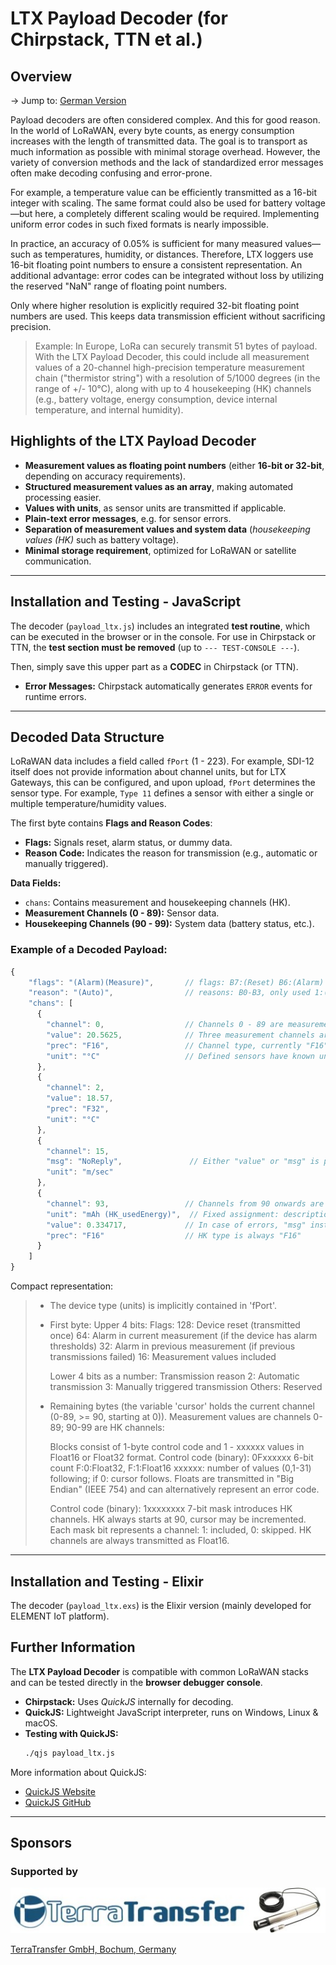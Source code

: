 # LTX Payload Decoder (for Chirpstack, TTN et al.)

## Overview
-> Jump to: [German Version](./readme_de.md) 

Payload decoders are often considered complex. And this for good reason. In the world of LoRaWAN, every byte counts, as energy consumption increases with the length of transmitted data. The goal is to transport as much information as possible with minimal storage overhead. However, the variety of conversion methods and the lack of standardized error messages often make decoding confusing and error-prone.

For example, a temperature value can be efficiently transmitted as a 16-bit integer with scaling. The same format could also be used for battery voltage—but here, a completely different scaling would be required. Implementing uniform error codes in such fixed formats is nearly impossible.

In practice, an accuracy of 0.05% is sufficient for many measured values—such as temperatures, humidity, or distances. Therefore, LTX loggers use 16-bit floating point numbers to ensure a consistent representation. An additional advantage: error codes can be integrated without loss by utilizing the reserved "NaN" range of floating point numbers.

Only where higher resolution is explicitly required 32-bit floating point numbers are used. This keeps data transmission efficient without sacrificing precision.

> Example: In Europe, LoRa can securely transmit 51 bytes of payload. With the LTX Payload Decoder, this could include all measurement values of a 20-channel high-precision temperature measurement chain ("thermistor string") with a resolution of 5/1000 degrees (in the range of +/- 10°C), along with up to 4 housekeeping (HK) channels (e.g., battery voltage, energy consumption, device internal temperature, and internal humidity).

## Highlights of the LTX Payload Decoder

- **Measurement values as floating point numbers** (either **16-bit or 32-bit**, depending on accuracy requirements).
- **Structured measurement values as an array**, making automated processing easier.
- **Values with units**, as sensor units are transmitted if applicable.
- **Plain-text error messages**, e.g. for sensor errors.
- **Separation of measurement values and system data** (*housekeeping values (HK)* such as battery voltage).
- **Minimal storage requirement**, optimized for LoRaWAN or satellite communication.

---

## Installation and Testing - JavaScript

The decoder (`payload_ltx.js`) includes an integrated **test routine**, which can be executed in the browser or in the console. For use in Chirpstack or TTN, the **test section must be removed** (up to `--- TEST-CONSOLE ---`).

Then, simply save this upper part as a **CODEC** in Chirpstack (or TTN).

- **Error Messages:** Chirpstack automatically generates `ERROR` events for runtime errors.

---

## Decoded Data Structure

LoRaWAN data includes a field called `fPort` (1 - 223).
For example, SDI-12 itself does not provide information about channel units, but for LTX Gateways, this can be configured, and upon upload, `fPort` determines the sensor type.
For example, `Type 11` defines a sensor with either a single or multiple temperature/humidity values.

The first byte contains **Flags and Reason Codes**:
- **Flags:** Signals reset, alarm status, or dummy data.
- **Reason Code:** Indicates the reason for transmission (e.g., automatic or manually triggered).

**Data Fields:**
- `chans`: Contains measurement and housekeeping channels (HK).
- **Measurement Channels (0 - 89):** Sensor data.
- **Housekeeping Channels (90 - 99):** System data (battery status, etc.).

### Example of a Decoded Payload:
```javascript
{
    "flags": "(Alarm)(Measure)",       // flags: B7:(Reset) B6:(Alarm) B5:(oldAlarm) B4:(Measure)
    "reason": "(Auto)",                // reasons: B0-B3, only used 1:(Auto) and 5:(Manual)
    "chans": [
      {
        "channel": 0,                  // Channels 0 - 89 are measurement channels
        "value": 20.5625,              // Three measurement channels are present here
        "prec": "F16",                 // Channel type, currently "F16" or "F32"
        "unit": "°C"                   // Defined sensors have known unit(s)
      },
      {
        "channel": 2,
        "value": 18.57,
        "prec": "F32",
        "unit": "°C"
      },
      {
        "channel": 15,
        "msg": "NoReply",               // Either "value" or "msg" is present
        "unit": "m/sec"
      },
      {
        "channel": 93,                 // Channels from 90 onwards are HK channels      
        "unit": "mAh (HK_usedEnergy)",  // Fixed assignment: description with unit
        "value": 0.334717,             // In case of errors, "msg" instead of "value"
        "prec": "F16"                  // HK type is always "F16"
      }
    ]
}
```
Compact representation:
> - The device type (units) is implicitly contained in 'fPort'.
>
> - First byte:
>   Upper 4 bits: Flags:
>    128: Device reset (transmitted once)
>     64: Alarm in current measurement (if the device has alarm thresholds)
>     32: Alarm in previous measurement (if previous transmissions failed)
>     16: Measurement values included
>
>   Lower 4 bits as a number: Transmission reason
>      2: Automatic transmission
>      3: Manually triggered transmission
>      Others: Reserved
>
> - Remaining bytes (the variable 'cursor' holds the current channel (0-89, >= 90, starting at 0)).
>   Measurement values are channels 0-89; 90-99 are HK channels:
>   
>   Blocks consist of 1-byte control code and 1 - xxxxxx values in Float16 or Float32 format.
>    Control code (binary): 0Fxxxxxx 6-bit count  F:0:Float32, F:1:Float16 xxxxxx: number of values (0,1-31) following; if 0: cursor follows.
>    Floats are transmitted in "Big Endian" (IEEE 754) and can alternatively represent an error code.
>    
>    Control code (binary): 1xxxxxxxx 7-bit mask introduces HK channels. HK always starts at 90, cursor may be incremented.
>    Each mask bit represents a channel: 1: included, 0: skipped. HK channels are always transmitted as Float16.

---

## Installation and Testing - Elixir

The decoder (`payload_ltx.exs`) is the Elixir version (mainly developed for ELEMENT IoT platform).


## Further Information

The **LTX Payload Decoder** is compatible with common LoRaWAN stacks and can be tested directly in the **browser debugger console**.

- **Chirpstack:** Uses *QuickJS* internally for decoding.
- **QuickJS:** Lightweight JavaScript interpreter, runs on Windows, Linux & macOS.
- **Testing with QuickJS:**
  ```bash
  ./qjs payload_ltx.js
  ```

More information about QuickJS:
- [QuickJS Website](https://bellard.org/quickjs/)
- [QuickJS GitHub](https://github.com/bellard/quickjs)

---

## Sponsors

### Supported by

![TERRA_TRANSFER](./docu/sponsors/TerraTransfer.jpg "TERRA_TRANSFER")

[TerraTransfer GmbH, Bochum, Germany](https://www.terratransfer.org)
